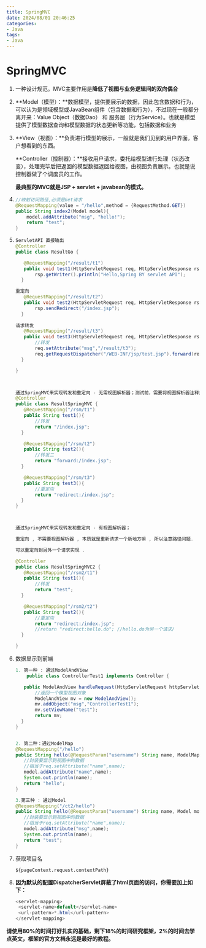 ```yaml
---
title: SpringMVC
date: 2024/08/01 20:46:25
categories:
- Java
tags:
- Java 
---
```



# SpringMVC

1. 一种设计规范。MVC主要作用是**降低了视图与业务逻辑间的双向偶合**

2. **Model（模型）：**数据模型，提供要展示的数据，因此包含数据和行为，可以认为是领域模型或JavaBean组件（包含数据和行为），不过现在一般都分离开来：Value Object（数据Dao） 和 服务层（行为Service）。也就是模型提供了模型数据查询和模型数据的状态更新等功能，包括数据和业务

3. **View（视图）：**负责进行模型的展示，一般就是我们见到的用户界面，客户想看到的东西。

   **Controller（控制器）：**接收用户请求，委托给模型进行处理（状态改变），处理完毕后把返回的模型数据返回给视图，由视图负责展示。也就是说控制器做了个调度员的工作。

   **最典型的MVC就是JSP + servlet + javabean的模式。**

4. ```java
   //映射访问路径,必须是Get请求
   @RequestMapping(value = "/hello",method = {RequestMethod.GET})
   public String index2(Model model){
       model.addAttribute("msg", "hello!");
       return "test";
   }
   ```

5. ```java
   ServletAPI 直接输出
   @Controller
   public class ResultGo {
   
      @RequestMapping("/result/t1")
      public void test1(HttpServletRequest req, HttpServletResponse rsp) throws IOException {
          rsp.getWriter().println("Hello,Spring BY servlet API");
     }
   
   重定向
      @RequestMapping("/result/t2")
      public void test2(HttpServletRequest req, HttpServletResponse rsp) throws IOException {
          rsp.sendRedirect("/index.jsp");
     }
       
   请求转发
      @RequestMapping("/result/t3")
      public void test3(HttpServletRequest req, HttpServletResponse rsp) throws Exception {
          //转发
          req.setAttribute("msg","/result/t3");
          req.getRequestDispatcher("/WEB-INF/jsp/test.jsp").forward(req,rsp);
     }
   
   }
   
   
   
   通过SpringMVC来实现转发和重定向 - 无需视图解析器；测试前，需要将视图解析器注释掉
   @Controller
   public class ResultSpringMVC {
      @RequestMapping("/rsm/t1")
      public String test1(){
          //转发
          return "/index.jsp";
     }
   
      @RequestMapping("/rsm/t2")
      public String test2(){
          //转发二
          return "forward:/index.jsp";
     }
   
      @RequestMapping("/rsm/t3")
      public String test3(){
          //重定向
          return "redirect:/index.jsp";
     }
   }
   
   
   
   通过SpringMVC来实现转发和重定向 - 有视图解析器；
   
   重定向 , 不需要视图解析器 , 本质就是重新请求一个新地方嘛 , 所以注意路径问题.
   
   可以重定向到另外一个请求实现 .
   
   @Controller
   public class ResultSpringMVC2 {
      @RequestMapping("/rsm2/t1")
      public String test1(){
          //转发
          return "test";
     }
   
      @RequestMapping("/rsm2/t2")
      public String test2(){
          //重定向
          return "redirect:/index.jsp";
          //return "redirect:hello.do"; //hello.do为另一个请求/
     }
   
   }
   ```

6. 数据显示到前端

   ```java
   1. 第一种 : 通过ModelAndView
       public class ControllerTest1 implements Controller {
   
      public ModelAndView handleRequest(HttpServletRequest httpServletRequest, HttpServletResponse httpServletResponse) throws Exception {
          //返回一个模型视图对象
          ModelAndView mv = new ModelAndView();
          mv.addObject("msg","ControllerTest1");
          mv.setViewName("test");
          return mv;
     }
   }
   
   
   2. 第二种：通过ModelMap
   @RequestMapping("/hello")
   public String hello(@RequestParam("username") String name, ModelMap model){
      //封装要显示到视图中的数据
      //相当于req.setAttribute("name",name);
      model.addAttribute("name",name);
      System.out.println(name);
      return "hello";
   }
   
   3.第三种 : 通过Model
   @RequestMapping("/ct2/hello")
   public String hello(@RequestParam("username") String name, Model model){
      //封装要显示到视图中的数据
      //相当于req.setAttribute("name",name);
      model.addAttribute("msg",name);
      System.out.println(name);
      return "test";
   }    
   ```

8. 获取项目名 

   ```jva
   ${pageContext.request.contextPath}
   ```

   

9. **因为默认的配置DispatcherServlet屏蔽了html页面的访问，你需要加上如下：**

   ```java
   <servlet-mapping>
   	<servlet-name>default</servlet-name>
   	<url-pattern>*.html</url-pattern>
   </servlet-mapping>
   ```



**请使用80%的时间打好扎实的基础，剩下18%的时间研究框架，2%的时间去学点英文，框架的官方文档永远是最好的教程。**

